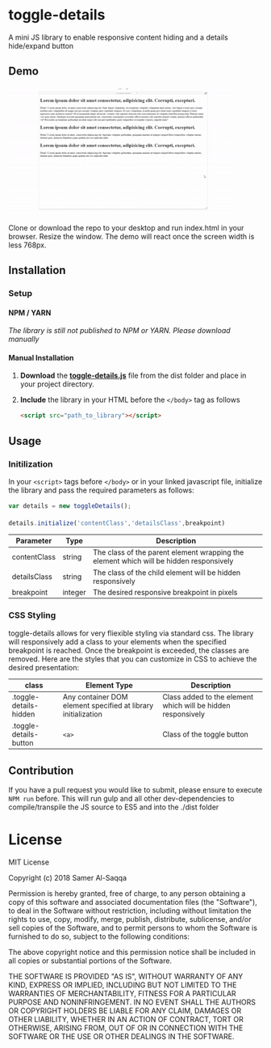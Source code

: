 # toggle-details

A mini JS library to enable responsive content hiding and a details hide/expand button

## Demo

![toggle-details demo](https://raw.githubusercontent.com/ssagga/toggle-details/master/demo/demo.gif "toggle-details demo")

Clone or download the repo to your desktop and run index.html in your browser. Resize the window. The demo will react once the screen width is less 768px.

## Installation
### Setup
#### NPM / YARN
*The library is still not published to NPM or YARN. Please download manually*
#### Manual Installation
1. **Download** the **[toggle-details.js](https://github.com/ssagga/toggle-details/blob/master/dist/toggle-details.js)** file from the dist folder and place in your project directory.
1. **Include** the library in your HTML before the `</body>` tag as follows

    ```html
    <script src="path_to_library"></script>
    ```

## Usage

### Initilization

In your `<script>` tags before `</body>` or in your linked javascript file, initialize the library and pass the required parameters as follows:

```javascript
var details = new toggleDetails();

details.initialize('contentClass','detailsClass',breakpoint)
```


| Parameter | Type | Description |
|-----|---------|--|
|contentClass|string|The class of the parent element wrapping the element which will be hidden responsively
|detailsClass|string|The class of the child element will be hidden responsively
|breakpoint|integer|The desired responsive breakpoint in pixels

### CSS Styling

toggle-details allows for very fliexible styling via standard css. The library will responsively add a class to your elements when the specified breakpoint is reached. Once the breakpoint is exceeded, the classes are removed. Here are the styles that you can customize in CSS to achieve the desired presentation:

| class | Element Type | Description |
|-----|---------|--|
|.toggle-details-hidden| Any container DOM element specified at library initialization | Class added to the element which will be hidden responsively|
|.toggle-details-button| `<a>` | Class of the toggle button

## Contribution
If you have a pull request you would like to submit, please ensure to execute `NPM run` before. This will run gulp and all other dev-dependencies to compile/transpile the JS source to ES5 and into the ./dist folder

# License
MIT License

Copyright (c) 2018 Samer Al-Saqqa

Permission is hereby granted, free of charge, to any person obtaining a copy
of this software and associated documentation files (the "Software"), to deal
in the Software without restriction, including without limitation the rights
to use, copy, modify, merge, publish, distribute, sublicense, and/or sell
copies of the Software, and to permit persons to whom the Software is
furnished to do so, subject to the following conditions:

The above copyright notice and this permission notice shall be included in all
copies or substantial portions of the Software.

THE SOFTWARE IS PROVIDED "AS IS", WITHOUT WARRANTY OF ANY KIND, EXPRESS OR
IMPLIED, INCLUDING BUT NOT LIMITED TO THE WARRANTIES OF MERCHANTABILITY,
FITNESS FOR A PARTICULAR PURPOSE AND NONINFRINGEMENT. IN NO EVENT SHALL THE
AUTHORS OR COPYRIGHT HOLDERS BE LIABLE FOR ANY CLAIM, DAMAGES OR OTHER
LIABILITY, WHETHER IN AN ACTION OF CONTRACT, TORT OR OTHERWISE, ARISING FROM,
OUT OF OR IN CONNECTION WITH THE SOFTWARE OR THE USE OR OTHER DEALINGS IN THE
SOFTWARE.
